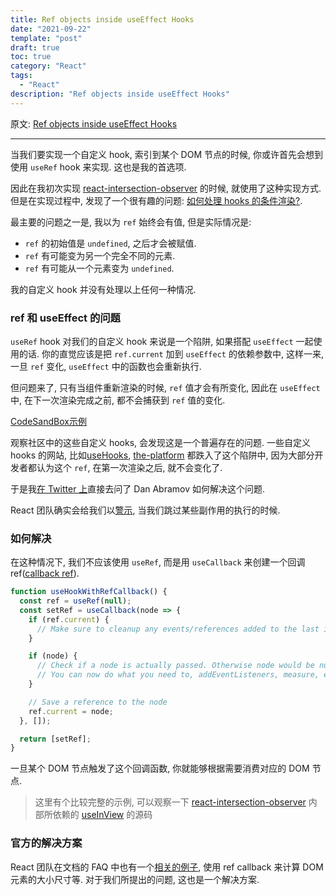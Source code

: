 ```yaml
---
title: Ref objects inside useEffect Hooks
date: "2021-09-22"
template: "post"
draft: true
toc: true
category: "React"
tags:
  - "React"
description: "Ref objects inside useEffect Hooks"
---
```


原文: [Ref objects inside useEffect Hooks](https://medium.com/@teh_builder/ref-objects-inside-useeffect-hooks-eb7c15198780)

---

当我们要实现一个自定义 hook, 索引到某个 DOM 节点的时候, 你或许首先会想到使用 `useRef` hook 来实现. 这也是我的首选项.

因此在我初次实现 [react-intersection-observer](https://github.com/thebuilder/react-intersection-observer) 的时候, 就使用了这种实现方式. 但是在实现过程中, 发现了一个很有趣的问题: [如何处理 hooks 的条件渲染?](https://github.com/thebuilder/react-intersection-observer/issues/162).

最主要的问题之一是, 我以为 `ref` 始终会有值, 但是实际情况是:

- `ref` 的初始值是 `undefined`, 之后才会被赋值.
- `ref` 有可能变为另一个完全不同的元素.
- `ref` 有可能从一个元素变为 `undefined`.

我的自定义 hook 并没有处理以上任何一种情况.

### ref 和 useEffect 的问题

`useRef` hook 对我们的自定义 hook 来说是一个陷阱, 如果搭配 `useEffect` 一起使用的话. 你的直觉应该是把 `ref.current` 加到 `useEffect` 的依赖参数中, 这样一来, 一旦 `ref` 变化, `useEffect` 中的函数也会重新执行.

但问题来了, 只有当组件重新渲染的时候, `ref`	值才会有所变化, 因此在 `useEffect` 中, 在下一次渲染完成之前, 都不会捕获到 `ref` 值的变化.

[CodeSandBox示例](https://codesandbox.io/s/01m0ok09rv?from-embed)

观察社区中的这些自定义 hooks, 会发现这是一个普遍存在的问题. 一些自定义 hooks 的网站, 比如[useHooks](https://usehooks.com/), [the-platform](https://github.com/jaredpalmer/the-platform) 都跌入了这个陷阱中, 因为大部分开发者都认为这个 `ref`, 在第一次渲染之后, 就不会变化了.

于是我[在 Twitter 上](https://twitter.com/teh_builder/status/1093497029693763584?ref_src=twsrc%5Etfw%7Ctwcamp%5Etweetembed%7Ctwterm%5E1093497348913803265%7Ctwgr%5E%7Ctwcon%5Es2_&ref_url=https%3A%2F%2Fcdn.embedly.com%2Fwidgets%2Fmedia.html%3Ftype%3Dtext2Fhtmlkey%3Da19fcc184b9711e1b4764040d3dc5c07schema%3Dtwitterurl%3Dhttps3A%2F%2Ftwitter.com%2Fdan_abramov%2Fstatus%2F1093497348913803265image%3Dhttps3A%2F%2Fi.embed.ly%2F1%2Fimage3Furl3Dhttps253A252F252Fpbs.twimg.com252Fprofile_images252F906557353549598720252FoapgW_Fp_400x400.jpg26key3Da19fcc184b9711e1b4764040d3dc5c07)直接去问了 Dan Abramov 如何解决这个问题. 

React 团队确实会给我们以[警示](https://reactjs.org/docs/hooks-effect.html#explanation-why-effects-run-on-each-update), 当我们跳过某些副作用的执行的时候.

### 如何解决

在这种情况下, 我们不应该使用 `useRef`, 而是用 `useCallback` 来创建一个回调 ref([callback ref](https://reactjs.org/docs/refs-and-the-dom.html#callback-refs)).



```js
function useHookWithRefCallback() {
  const ref = useRef(null);
  const setRef = useCallback(node => {
    if (ref.current) {
      // Make sure to cleanup any events/references added to the last instance
    }

    if (node) {
      // Check if a node is actually passed. Otherwise node would be null.
      // You can now do what you need to, addEventListeners, measure, etc.
    }

    // Save a reference to the node
    ref.current = node;
  }, []);

  return [setRef];
}
```

一旦某个 DOM 节点触发了这个回调函数, 你就能够根据需要消费对应的 DOM 节点.

> 这里有个比较完整的示例, 可以观察一下 [react-intersection-observer](https://github.com/thebuilder/react-intersection-observer) 内部所依赖的 [useInView](https://github.com/thebuilder/react-intersection-observer/blob/master/src/useInView.tsx) 的源码

### 官方的解决方案

React 团队在文档的 FAQ 中也有一个[相关的例子](https://reactjs.org/docs/hooks-faq.html#how-can-i-measure-a-dom-node), 使用 ref callback 来计算 DOM 元素的大小尺寸等. 对于我们所提出的问题, 这也是一个解决方案.

